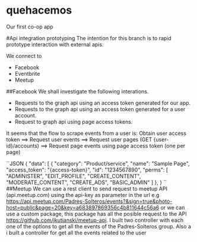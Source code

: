 # quehacemos
Our first co-op app


#Api integration prototyping
The intention for this branch is to rapid prototype interaction with external
apis.

We connect to
* Facebook
* Eventbrite
* Meetup

##Facebook
We shall investigate the following interations.
* Requests to the graph api using an access token generated for our app.
* Requests to the graph api using an access token generated for a user account.
* Request to graph api using page access tokens.

It seems that the flow to scrape events from a user is:
Obtain user access token ==> Request user events ==> Request user pages (GET {user-id}/accounts)
==> Request page events using page access token (one per page)

´´JSON
{
  "data": [
    {
      "category": "Product/service",
      "name": "Sample Page",
      "access_token": "{access-token}",
      "id": "1234567890",
      "perms": [
        "ADMINISTER",
        "EDIT_PROFILE",
        "CREATE_CONTENT",
        "MODERATE_CONTENT",
        "CREATE_ADS",
        "BASIC_ADMIN"
      ]
    },
}
´´
##Meetup
We can use a rest client to send request to meetup API (api.meetup.com) using the api-key as parameter in the url e.g https://api.meetup.com/Padres-Solteros/events?&sign=true&photo-host=public&page=20&key=a683897869356c4b811644c56a6  or we can use a custom package, this package has all the posible request to the API
https://github.com/jkutianski/meetup-api. I built two controller with each one of the options to get all the events of the Padres-Solteros group. Also a i built a controller for get all the events related to the user
